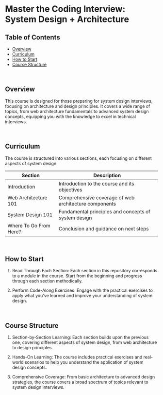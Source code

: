 <!-- omit in toc -->
# Master the Coding Interview: System Design + Architecture
<!-- omit in toc -->
## Table of Contents
- [Overview](#overview)
- [Curriculum](#curriculum)
- [How to Start](#how-to-start)
- [Course Structure](#course-structure)

<br />

## Overview
This course is designed for those preparing for system design interviews, focusing on architecture and design principles. It covers a wide range of topics, from web architecture fundamentals to advanced system design concepts, equipping you with the knowledge to excel in technical interviews.

<br />

## Curriculum
The course is structured into various sections, each focusing on different aspects of system design:

| Section | Description |
|---------|-------------|
| Introduction | Introduction to the course and its objectives |
| Web Architecture 101 | Comprehensive coverage of web architecture components |
| System Design 101 | Fundamental principles and concepts of system design |
| Where To Go From Here? | Conclusion and guidance on next steps |

<br />

## How to Start
1. Read Through Each Section: Each section in this repository corresponds to a module in the course. Start from the beginning and progress through each section methodically.

2. Perform Code-Along Exercises: Engage with the practical exercises to apply what you've learned and improve your understanding of system design.

<br />

## Course Structure
1. Section-by-Section Learning: Each section builds upon the previous one, covering different aspects of system design, from web architecture to design principles.

2. Hands-On Learning: The course includes practical exercises and real-world scenarios to help you understand the application of system design concepts.

3. Comprehensive Coverage: From basic architecture to advanced design strategies, the course covers a broad spectrum of topics relevant to system design interviews.